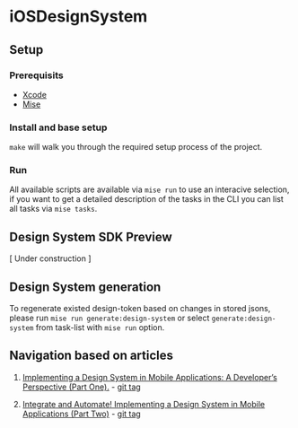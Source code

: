 # iOSDesignSystem

## Setup 

### Prerequisits

- [Xcode](https://developer.apple.com/xcode)
- [Mise](https://mise.jdx.dev/getting-started.html#quickstart)

### Install and base setup

`make` will walk you through the required setup process of the project.

### Run 

All available scripts are available via `mise run` to use an interacive selection, if you want to get a detailed description of the tasks in the CLI you can list all tasks via `mise tasks`.

## Design System SDK Preview

[ Under construction ]

## Design System generation

To regenerate existed design-token based on changes in stored jsons, please run `mise run generate:design-system` or select `generate:design-system` from task-list with `mise run` option.

## Navigation based on articles

1. [Implementing a Design System in Mobile Applications: A Developer’s Perspective (Part One).](https://medium.com/@ivanfomenko/implementing-a-design-system-in-mobile-applications-a-developers-perspective-part-one-c36d5cbf655f) - [git tag](https://github.com/ivfomenko/iOSDesignSystem/releases/tag/Part1%2BPart2)

2. [Integrate and Automate! Implementing a Design System in Mobile Applications (Part Two)](https://medium.com/@ivanfomenko/integrate-and-automate-implementing-a-design-system-in-mobile-applications-part-two-2939ddf720d4) - [git tag](https://github.com/ivfomenko/iOSDesignSystem/releases/tag/Part1%2BPart2)